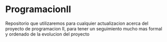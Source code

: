 # ProgramacionII
Repositorio que utilizaremos para cualquier actualizacion acerca del proyecto de programacion II, para tener un seguimiento mucho mas formal y ordenado de la evolucion del proyecto
